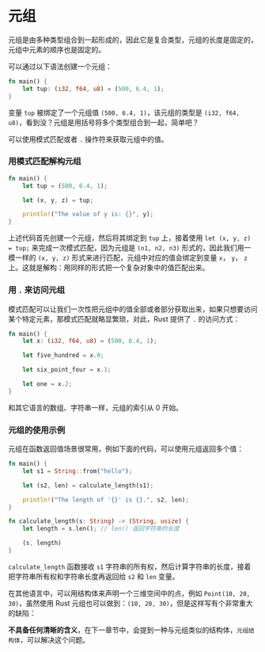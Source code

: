 # 元组

元组是由多种类型组合到一起形成的，因此它是复合类型，元组的长度是固定的，元组中元素的顺序也是固定的。

可以通过以下语法创建一个元组：
```rust
fn main() {
    let tup: (i32, f64, u8) = (500, 6.4, 1);
}
```

变量 `tup` 被绑定了一个元组值 `(500, 6.4, 1)`，该元组的类型是 `(i32, f64, u8)`，看到没？元组是用括号将多个类型组合到一起，简单吧？

可以使用模式匹配或者 `.` 操作符来获取元组中的值。

### 用模式匹配解构元组

```rust
fn main() {
    let tup = (500, 6.4, 1);

    let (x, y, z) = tup;

    println!("The value of y is: {}", y);
}
```

上述代码首先创建一个元组，然后将其绑定到 `tup` 上，接着使用 `let (x, y, z) = tup;` 来完成一次模式匹配，因为元组是 `(n1, n2, n3)` 形式的，因此我们用一模一样的 `(x, y, z)` 形式来进行匹配，元组中对应的值会绑定到变量 `x`， `y`， `z`上。这就是解构：用同样的形式把一个复杂对象中的值匹配出来。

### 用 `.` 来访问元组

模式匹配可以让我们一次性把元组中的值全部或者部分获取出来，如果只想要访问某个特定元素，那模式匹配就略显繁琐，对此，Rust 提供了 `.` 的访问方式：
```rust
fn main() {
    let x: (i32, f64, u8) = (500, 6.4, 1);

    let five_hundred = x.0;

    let six_point_four = x.1;

    let one = x.2;
}
```
和其它语言的数组、字符串一样，元组的索引从 0 开始。

### 元组的使用示例
元组在函数返回值场景很常用，例如下面的代码，可以使用元组返回多个值：

```rust
fn main() {
    let s1 = String::from("hello");

    let (s2, len) = calculate_length(s1);

    println!("The length of '{}' is {}.", s2, len);
}

fn calculate_length(s: String) -> (String, usize) {
    let length = s.len(); // len() 返回字符串的长度

    (s, length)
}
```

`calculate_length` 函数接收 `s1` 字符串的所有权，然后计算字符串的长度，接着把字符串所有权和字符串长度再返回给 `s2` 和 `len` 变量。

在其他语言中，可以用结构体来声明一个三维空间中的点，例如 `Point(10, 20, 30)`，虽然使用 Rust 元组也可以做到：`(10, 20, 30)`，但是这样写有个非常重大的缺陷：

**不具备任何清晰的含义**，在下一章节中，会提到一种与元组类似的结构体，`元组结构体`，可以解决这个问题。
